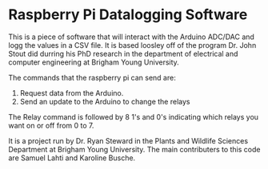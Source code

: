 # Raspberry Pi Datalogging Software

This is a piece of software that will interact with the Arduino
ADC/DAC and logg the values in a CSV file. It is based loosley off of 
the program Dr. John Stout did durring his PhD research in the 
department of electrical and computer engineering at Brigham
Young University.

The commands that the raspberry pi can send are:

1. Request data from the Arduino.
2. Send an update to the Arduino to change the relays

The Relay command is followed by 8 1's and 0's indicating
which relays you want on or off from 0 to 7.

It is a project run by Dr. Ryan Steward in the Plants and Wildlife Sciences Department
at Brigham Young University. The main contributers to this code are Samuel Lahti and Karoline Busche.
